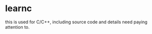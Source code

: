learnc
======

this is used for C/C++, including source code and details need paying attention to. 

